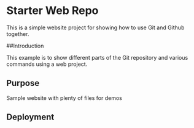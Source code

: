 # Starter Web Repo

This is a simple website project for showing how to use Git and Github together.

##Introduction

This example is to show different parts of the Git repository and various commands using a web project.

## Purpose

Sample website with plenty of files for demos

## Deployment
